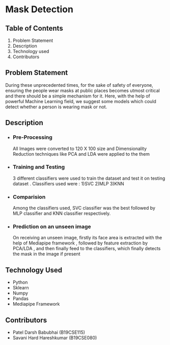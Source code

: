 # Mask Detection

## Table of Contents

1. Problem Statement
2. Description
3. Technology used
4. Contributors

## Problem Statement

During these unprecedented times, for the sake of safety of everyone, ensuring the people wear masks at public places becomes utmost critical and 
there should be a simple mechanism for it. Here, with the help of powerful Machine Learning field, we suggest some models which could detect 
whether a person is wearing mask or not.
<!-- from a 64*64 pixel image -->

## Description

- ### Pre-Processing
  All Images were converted to 120 X 100 size and Dimensionality Reduction techniques like PCA and LDA were applied to the them 
- ### Training and Testing
  3 different classifiers were used to train the dataset and test it on testing dataset . Classifiers used were : 1)SVC 2)MLP 3)KNN
- ### Comparision
  Among the classifiers used, SVC classifier was the best followed by MLP classifier and KNN classifier respectively.
- ### Prediction on an unseen image
  On receiving an unseen image, firstly its face area is extracted with the help of Mediapipe framework , followed by feature extraction by 
  PCA/LDA , and then finally feed to the classifiers, which finally detects the mask in the image if present

## Technology Used

- Python
- Sklearn
- Numpy
- Pandas
- Mediapipe Framework

## Contributors

- Patel Darsh Babubhai (B19CSE115)
- Savani Hard Hareshkumar (B19CSE080)
